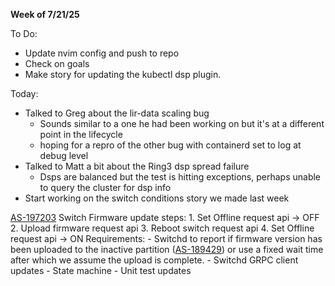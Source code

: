 **Week of 7/21/25**

To Do:
- Update nvim config and push to repo
- Check on goals
- Make story for updating the kubectl dsp plugin.

Today:
- Talked to Greg about the lir-data scaling bug
	- Sounds similar to a one he had been working on but it's at a different point in the lifecycle
	- hoping for a repro of the other bug with containerd set to log at debug level
- Talked to Matt a bit about the Ring3 dsp spread failure
	- Dsps are balanced but the test is hitting exceptions, perhaps unable to query the cluster for dsp info
- Start working on the switch conditions story we made last week

[AS-197203](https://jira.storage.hpecorp.net/browse/AS-197203)
	Switch Firmware update steps:
		1. Set Offline request api -> OFF
		2. Upload firmware request api
		3. Reboot switch request api
		4. Set Offline request api -> ON
	Requirements:
	- Switchd to report if firmware version has been uploaded to the inactive partition ([AS-189429](https://jira.storage.hpecorp.net/browse/AS-189429 "Provide FW version for the secondary partition in ListSwitches/\"show switch\"")) or use a fixed wait time after which we assume the upload is complete.
	- Switchd GRPC client updates
	- State machine
	- Unit test updates